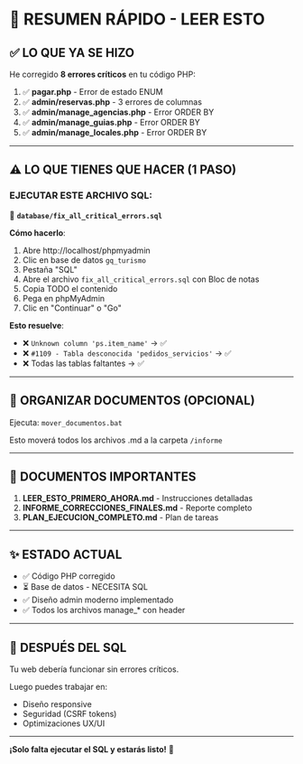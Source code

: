 # 🎯 RESUMEN RÁPIDO - LEER ESTO

## ✅ LO QUE YA SE HIZO

He corregido **8 errores críticos** en tu código PHP:

1. ✅ **pagar.php** - Error de estado ENUM
2. ✅ **admin/reservas.php** - 3 errores de columnas
3. ✅ **admin/manage_agencias.php** - Error ORDER BY
4. ✅ **admin/manage_guias.php** - Error ORDER BY  
5. ✅ **admin/manage_locales.php** - Error ORDER BY

---

## ⚠️ LO QUE TIENES QUE HACER (1 PASO)

### EJECUTAR ESTE ARCHIVO SQL:

📁 **`database/fix_all_critical_errors.sql`**

**Cómo hacerlo**:
1. Abre http://localhost/phpmyadmin
2. Clic en base de datos `gq_turismo`
3. Pestaña "SQL"
4. Abre el archivo `fix_all_critical_errors.sql` con Bloc de notas
5. Copia TODO el contenido
6. Pega en phpMyAdmin
7. Clic en "Continuar" o "Go"

**Esto resuelve**:
- ❌ `Unknown column 'ps.item_name'` → ✅
- ❌ `#1109 - Tabla desconocida 'pedidos_servicios'` → ✅
- ❌ Todas las tablas faltantes → ✅

---

## 📂 ORGANIZAR DOCUMENTOS (OPCIONAL)

Ejecuta: `mover_documentos.bat`

Esto moverá todos los archivos .md a la carpeta `/informe`

---

## 📄 DOCUMENTOS IMPORTANTES

1. **LEER_ESTO_PRIMERO_AHORA.md** - Instrucciones detalladas
2. **INFORME_CORRECCIONES_FINALES.md** - Reporte completo
3. **PLAN_EJECUCION_COMPLETO.md** - Plan de tareas

---

## ✨ ESTADO ACTUAL

- ✅ Código PHP corregido
- ⏳ Base de datos - NECESITA SQL
- ✅ Diseño admin moderno implementado
- ✅ Todos los archivos manage_* con header

---

## 🚀 DESPUÉS DEL SQL

Tu web debería funcionar sin errores críticos.

Luego puedes trabajar en:
- Diseño responsive
- Seguridad (CSRF tokens)
- Optimizaciones UX/UI

---

**¡Solo falta ejecutar el SQL y estarás listo!** 🎉
